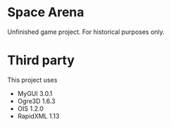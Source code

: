 # Space Arena
Unfinished game project. For historical purposes only.


# Third party

This project uses
* MyGUI 3.0.1
* Ogre3D 1.6.3
* OIS 1.2.0
* RapidXML 1.13
